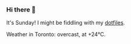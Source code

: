 ### Hi there :wave:

It's Sunday! I might be fiddling with my [dotfiles](https://github.com/bewuethr/dotfiles).

Weather in Toronto: overcast, at +24°C.
